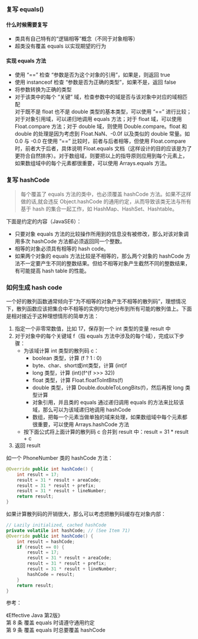 ### 复写 equals()

#### 什么时候需要复写

+ 类具有自己特有的“逻辑相等”概念（不同于对象相等）
+ 超类没有覆盖 equals 以实现期望的行为



#### 实现 equals 方法

+ 使用 “==” 检查 “参数是否为这个对象的引用”，如果是，则返回 true
+ 使用 instanceof 检查 “参数是否为正确的类型”，如果不是，返回 false
+ 将参数转换为正确的类型
+ 对于该类中的每个 “关键” 域，检查参数中的域是否与该对象中对应的域相匹配    
  对于既不是 float 也不是 double 类型的基本类型，可以使用 “==” 进行比较；对于对象引用域，可以递归地调用 equals 方法；对于 float 域，可以使用 Float.compare 方法；对于 double 域，则使用 Double.compare。float 和 double 的处理是因为考虑到 Float.NaN、-0.0f 以及类似的 double 常量。如 0.0 与 -0.0 在使用 “==” 比较时，前者与后者相等，但使用 Float.compare 时，前者大于后者，具体说明 Float.equals 文档（这样设计的目的应该是为了更符合自然排序）。对于数组域，则要把以上的指导原则应用到每个元素上，如果数组域中的每个元素都很重要，可以使用 Arrays.equals 方法。



### 复写 hashCode

> 每个覆盖了 equals 方法的类中，也必须覆盖 hashCode 方法。如果不这样做的话,就会违反 Object.hashCode 的通用约定，从而导致该类无法与所有基于 hash 的集合一起工作，如 HashMap、HashSet、Hashtable。

下面是约定的内容（JavaSE6）：

+ 只要对象 equals 方法的比较操作所用到的信息没有被修改，那么对该对象调用多次 hashCode 方法都必须返回同一个整数。
+ 相等的对象必须具有相等的 hash code。
+ 如果两个对象的 equals 方法比较是不相等的，那么两个对象的 hashCode 方法不一定要产生不同的整数结果。但给不相等对象产生截然不同的整数结果，有可能提高 hash table 的性能。



### 如何生成 hash code

一个好的散列函数通常倾向于“为不相等的对象产生不相等的散列码”，理想情况下，散列函数应该把集合中不相等的实例均匀地分布到所有可能的散列值上。下面是相对接近于这种理想情形的简单方法：

1. 指定一个非零常数值，比如 17，保存到一个 int 类型的变量 result 中
2. 对于对象中的每个关键域 f（指 equals 方法中涉及的每个域），完成以下步骤：
   + 为该域计算 int 类型的散列码 c：
     + boolean 类型，计算 (f ? 1 : 0)
     + byte、char、short或int类型，计算 (int)f
     + long 类型，计算 (int)(f^(f >>> 32))
     + float 类型，计算 Float.floatToIntBits(f)
     + double 类型，计算 Double.doubleToLongBits(f)，然后再按 long 类型计算
     + 对象引用，并且类的 equals 通过递归调用 equals 的方法来比较该域，那么可以为该域递归地调用 hashCode
     + 数组，把每一个元素当做单独的域来处理，如果数组域中每个元素都很重要，可以使用 Arrays.hashCode 方法
   + 按下面公式将上面计算的散列码 c 合并到 result 中：result = 31 * result + c
3. 返回 result



如一个 PhoneNumber 类的 hashCode 方法：

```java
@Override public int hashCode() {
	int result = 17;
	result = 31 * result + areaCode;
	result = 31 * result + prefix;
	result = 31 * result + lineNumber;
	return result;
}
```

如果计算散列码的开销很大，那么可以考虑把散列码缓存在对象内部：

```java
// Lazily initialized, cached hashCode
private volatile int hashCode; // (See Item 71)
@Override public int hashCode() {
	int result = hashCode;
	if (result == 0) {
		result = 17;
		result = 31 * result + areaCode;
		result = 31 * result + prefix;
		result = 31 * result + lineNumber;
		hashCode = result;
	}
	return result;
}
```



参考：    

《Effective Java 第2版》    
​	第 8 条 覆盖 equals 时请遵守通用约定    
​	第 9 条 覆盖 equals 时总要覆盖 hashCode

